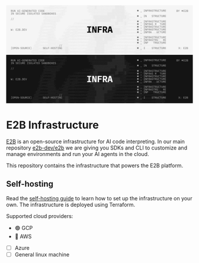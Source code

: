 ![E2B Infra Preview Light](/readme-assets/infra-light.png#gh-light-mode-only)
![E2B Infra Preview Dark](/readme-assets/infra-dark.png#gh-dark-mode-only)

# E2B Infrastructure

[E2B](https://e2b.dev) is an open-source infrastructure for AI code interpreting. In our main repository [e2b-dev/e2b](https://github.com/e2b-dev/E2B) we are giving you SDKs and CLI to customize and manage environments and run your AI agents in the cloud.

This repository contains the infrastructure that powers the E2B platform.

## Self-hosting

Read the [self-hosting guide](./self-host.md) to learn how to set up the infrastructure on your own. The infrastructure is deployed using Terraform.

Supported cloud providers:
- 🟢 GCP
- 🚧 AWS
- [ ] Azure
- [ ] General linux machine
